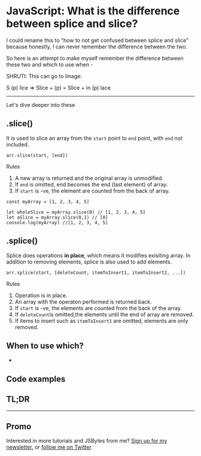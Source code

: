 # JavaScript: What is the difference between splice and slice?

I could rename this to "how to not get confused between splice and slice" because honestly, I can never remember the difference between the two. 

So here is an attempt to make myself remember the difference between these two and which to use when - 

SHRUTI: This can go to Image: 

S (p) lice => Slice + (p) = Slice + in (p) lace


--- 

Let's dive deeper into these
## .slice()
It is used to slice an array from the `start` point to `end` point, with `end` not included. 

```JS 
arr.slice(start, [end])

```

Rules
1. A new array is returned and the original array is unmodified. 
2. If `end` is omitted, end becomes the end (last element) of array. 
3. If `start` is -ve, the element are counted from the back of array.


```JS
const myArray = [1, 2, 3, 4, 5]

let wholeSlice = myArray.slice(0) // [1, 2, 3, 4, 5]
let aSlice = myArray.slice(0,1) // [0]
console.log(myArray) //[1, 2, 3, 4, 5]

```

## .splice()
Splice does operations **in place**, which means it modifies exisiting array. In addition to removing elements, splice is also used to add elements. 

```JS
arr.splice(start, [deleteCount, itemToInsert1, itemToInsert2, ...])
```

Rules
1. Operation is in place. 
2. An array with the operaton performed is returned back. 
3. If `start` is -ve, the elements are counted from the back of the array.
4. If `deleteCount`is omitted,the elements until the end of array are removed.
5. If items to insert such as `itemToInsert1` are omitted, elements are only removed.

## When to use which?
- 

## Code examples

## TL;DR

****
## Promo

Interested in more tutorials and JSBytes from me? [Sign up for my newsletter.](https://tinyletter.com/shrutikapoor) or [follow me on Twitter](https://twitter.com/shrutikapoor08)